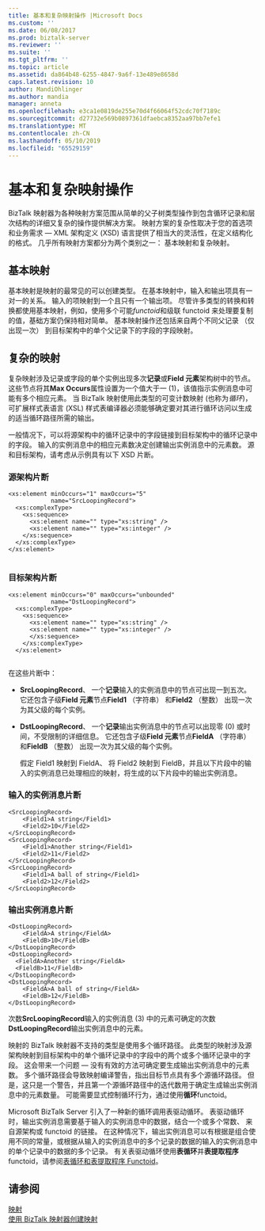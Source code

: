 ```yaml
---
title: 基本和复杂映射操作 |Microsoft Docs
ms.custom: ''
ms.date: 06/08/2017
ms.prod: biztalk-server
ms.reviewer: ''
ms.suite: ''
ms.tgt_pltfrm: ''
ms.topic: article
ms.assetid: da864b48-6255-4847-9a6f-13e489e8658d
caps.latest.revision: 10
author: MandiOhlinger
ms.author: mandia
manager: anneta
ms.openlocfilehash: e3ca1e0819de255e70d4f66064f52cdc70f7189c
ms.sourcegitcommit: d27732e569b0897361dfaebca8352aa97bb7efe1
ms.translationtype: MT
ms.contentlocale: zh-CN
ms.lasthandoff: 05/10/2019
ms.locfileid: "65529159"
---
```

# <a name="basic-and-complex-mapping-operations"></a>基本和复杂映射操作
BizTalk 映射器为各种映射方案范围从简单的父子树类型操作到包含循环记录和层次结构的详细又复杂的操作提供解决方案。 映射方案的复杂性取决于您的首选项和业务需求 — XML 架构定义 (XSD) 语言提供了相当大的灵活性，在定义结构化的格式。 几乎所有映射方案都分为两个类别之一： 基本映射和复杂映射。  
  
## <a name="basic-mapping"></a>基本映射  
 基本映射是映射的最常见的可以创建类型。 在基本映射中，输入和输出项具有一对一的关系。 输入的项映射到一个且只有一个输出项。 尽管许多类型的转换和转换都使用基本映射，例如，使用多个可能*functoid*和级联 functoid 来处理要复制的值，基础方案仍保持相对简单。 基本映射操作还包括来自两个不同父记录 （仅出现一次） 到目标架构中的单个父记录下的字段的字段映射。  
  
## <a name="complex-mapping"></a>复杂的映射  
 复杂映射涉及记录或字段的单个实例出现多次**记录**或**Field 元素**架构树中的节点。 这些节点将其**Max Occurs**属性设置为一个值大于一 (1)，该值指示实例消息中可能有多个相应元素。 当 BizTalk 映射使用此类型的可变计数映射 (也称为*循环*)，可扩展样式表语言 (XSL) 样式表编译器必须能够确定要对其进行循环访问以生成的适当循环路径所需的输出。  
  
 一般情况下，可以将源架构中的循环记录中的字段链接到目标架构中的循环记录中的字段。 输入的实例消息中的相应元素数决定创建输出实例消息中的元素数。 源和目标架构，请考虑从示例具有以下 XSD 片断。  
  
### <a name="source-schema-fragment"></a>源架构片断  
  
```  
<xs:element minOccurs="1" maxOccurs="5"  
            name="SrcLoopingRecord">  
  <xs:complexType>  
    <xs:sequence>  
      <xs:element name="" type="xs:string" />   
      <xs:element name="" type="xs:integer" />   
    </xs:sequence>  
  </xs:complexType>  
</xs:element>  
  
```  
  
### <a name="destination-schema-fragment"></a>目标架构片断  
  
```  
<xs:element minOccurs="0" maxOccurs="unbounded"  
            name="DstLoopingRecord">  
  <xs:complexType>  
    <xs:sequence>  
      <xs:element name="" type="xs:string" />   
      <xs:element name="" type="xs:integer" />   
      </xs:sequence>  
    </xs:complexType>  
  </xs:element>  
  
```  
  
 在这些片断中：  
  
- **SrcLoopingRecord**、 一个**记录**输入的实例消息中的节点可出现一到五次。 它还包含子级**Field 元素**节点**Field1** （字符串） 和**Field2** （整数） 出现一次为其父级的每个实例。  
  
- **DstLoopingRecord**、 一个**记录**输出实例消息中的节点可以出现零 (0) 或时间，不受限制的详细信息。 它还包含子级**Field 元素**节点**FieldA** （字符串） 和**FieldB** （整数） 出现一次为其父级的每个实例。  
  
  假定 Field1 映射到 FieldA、 将 Field2 映射到 FieldB，并且以下片段中的输入的实例消息已处理相应的映射，将生成的以下片段中的输出实例消息。  
  
### <a name="input-instance-message-fragment"></a>输入的实例消息片断  
  
```  
<SrcLoopingRecord>  
    <Field1>A string</Field1>  
    <Field2>10</Field2>  
</SrcLoopingRecord>  
<SrcLoopingRecord>  
    <Field1>Another string</Field1>  
    <Field2>11</Field2>  
</SrcLoopingRecord>  
<SrcLoopingRecord>  
    <Field1>A ball of string</Field1>  
    <Field2>12</Field2>  
</SrcLoopingRecord>  
```  
  
### <a name="output-instance-message-fragment"></a>输出实例消息片断  
  
```  
<DstLoopingRecord>  
    <FieldA>A string</FieldA>  
    <FieldB>10</FieldB>  
</DstLoopingRecord>  
<DstLoopingRecord>  
  <FieldA>Another string</FieldA>  
  <FieldB>11</FieldB>  
</DstLoopingRecord>  
<DstLoopingRecord>  
    <FieldA>A ball of string</FieldA>  
    <FieldB>12</FieldB>  
</DstLoopingRecord>  
```  
  
 次数**SrcLoopingRecord**输入的实例消息 (3) 中的元素可确定的次数**DstLoopingRecord**输出实例消息中的元素。  
  
 映射的 BizTalk 映射器不支持的类型是使用多个循环路径。 此类型的映射涉及源架构映射到目标架构中的单个循环记录中的字段中的两个或多个循环记录中的字段。 这会带来一个问题 — 没有有效的方法可确定要生成输出实例消息中的元素数。 多个循环路径会导致映射编译警告，指出目标节点具有多个源循环路径。 但是，这只是一个警告，并且第一个源循环路径中的迭代数用于确定生成输出实例消息中的元素数量。 可能需要显式控制循环行为，通过使用**循环**functoid。  
  
 Microsoft BizTalk Server 引入了一种新的循环调用表驱动循环。 表驱动循环时，输出实例消息需要基于输入的实例消息中的数据，结合一个或多个常数、 来自源架构或 functoid 的链接。 在这种情况下，输出实例消息可以有根据是组合使用不同的常量，或根据从输入的实例消息中的多个记录的数据的输入的实例消息中的单个记录中的数据的多个记录。 有关表驱动循环使用**表循环**并**表提取程序**functoid，请参阅[表循环和表提取程序 Functoid](../core/table-looping-and-table-extractor-functoids.md)。  
  
## <a name="see-also"></a>请参阅  
 [映射](../core/maps.md)   
 [使用 BizTalk 映射器创建映射](../core/creating-maps-using-biztalk-mapper.md)